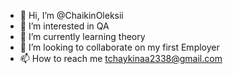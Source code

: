 - 👋 Hi, I’m @ChaikinOleksii
- 👀 I’m interested in QA
- 🌱 I’m currently learning theory
- 💞️ I’m looking to collaborate on my first Employer
- 📫 How to reach me tchaykinaa2338@gmail.com

<!---
ChaikinOleksii/ChaikinOleksii is a ✨ special ✨ repository because its `README.md` (this file) appears on your GitHub profile.
You can click the Preview link to take a look at your changes.
--->
